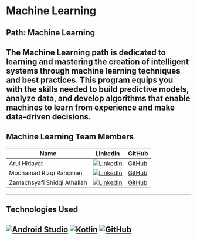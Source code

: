 # Machine Learning

## Path: Machine Learning
The Machine Learning path is dedicated to learning and mastering the creation of intelligent systems through machine learning techniques and best practices. This program equips you with the skills needed to build predictive models, analyze data, and develop algorithms that enable machines to learn from experience and make data-driven decisions.
---

## Machine Learning Team Members

| Name                  | LinkedIn                                                                                              | GitHub                                      | 
|-----------------------|-------------------------------------------------------------------------------------------------------|---------------------------------------------|
| Arul Hidayat          | [![LinkedIn](https://img.shields.io/badge/LinkedIn-0077B5?logo=linkedin&logoColor=white)](https://linkedin.com/in/arul-hidayat/) | [GitHub](https://github.com/Arlhdyt30)        | 
| Mochamad Rizqi Rahcman      | [![LinkedIn](https://img.shields.io/badge/LinkedIn-0077B5?logo=linkedin&logoColor=white)](https://linkedin.com/in/rizqi-rahcman/)       | [GitHub](https://github.com/RizqiRahcman)  | 
| Zamachsyafi Shidqi Athallah      | [![LinkedIn](https://img.shields.io/badge/LinkedIn-0077B5?logo=linkedin&logoColor=white)](https://linkedin.com/in/zamachsyafi-shidqi-athallah/)       | [GitHub](https://github.com/ZShidqiA)  | 


---

## Technologies Used
[![Android Studio](https://img.icons8.com/color/48/000000/android-studio--v1.png)](https://developer.android.com/studio) [](https://developer.android.com/studio)
[![Kotlin](https://img.icons8.com/color/48/000000/kotlin.png)](https://kotlinlang.org/docs/home.html) [](https://kotlinlang.org/docs/home.html)
[![GitHub](https://img.icons8.com/color/48/000000/github.png)](https://github.com) [](https://github.com)
---
